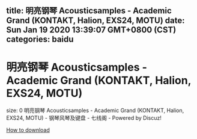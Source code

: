 
title: 明亮钢琴 Acousticsamples - Academic Grand (KONTAKT, Halion, EXS24, MOTU)
date: Sun Jan 19 2020 13:39:07 GMT+0800 (CST)    
categories: baidu
---

# 明亮钢琴 Acousticsamples - Academic Grand (KONTAKT, Halion, EXS24, MOTU)
size: 0
 明亮钢琴 Acousticsamples - Academic Grand (KONTAKT, Halion, EXS24, MOTU) - 钢琴风琴及键盘 - 七线阁 - Powered by Discuz!
 

[How to download](https://bpcam.bemobtrk.com/go/2ceec3aa-1ca2-46d6-b9ff-aaa5c184517c?jno=1346)